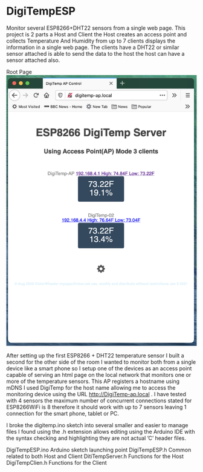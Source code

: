 # DigiTempESP
Monitor several ESP8266+DHT22 sensors from a single web page.
This project is 2 parts a Host and Client the Host creates an access point and collects Temperature And Humidity from up to 7 clients displays the information in a single web page. The clients have a DHT22 or similar sensor attached is able to send the data to the host the host can have a sensor attached also.

 Root Page 
![Root Page](./DiGiTempESP.png)

After setting up the first ESP8266 + DHT22 temperature sensor I built a second for the other side of the room I wanted to monitor both from a single device like a smart phone so I setup one of the devices as an access point capable of serving an html page on the local network that monitors one or more of the temperature sensors. This AP registers a hostname using mDNS I used DigiTemp for the host name allowing me to access the monitoring device using the URL http://DigiTemp-ap.local .  I have tested with 4 sensors the maximum number of concurrent connections stated for ESP8266WiFi is 8 therefore it should work with up to 7 sensors leaving 1 connection for the smart phone, tablet or PC.    

I broke the digitemp.ino sketch into several smaller and easier to manage files I found using the .h extension allows editing using the Arduino IDE with the syntax checking and highlighting they are not actual ’C’ header files.
 
DigiTempESP.ino	Arduino sketch launching point
DigiTempESP.h	Common related to both Host and Client
DitiTempServer.h	Functions for the Host 
DigiTempClien.h	Functions for the Client
